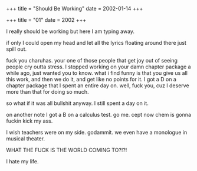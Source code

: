 +++
title = "Should Be Working"
date = 2002-01-14
+++

+++
title = "01"
date = 2002
+++

I really should be working but here I am typing away.

if only I could open my head and let all the lyrics floating around there just spill out.

fuck you charuhas. your one of those people that get joy out of seeing people cry outta stress. I stopped working on your damn chapter package a while ago, just wanted you to know. what i find funny is that you give us all this work, and then we do it, and get like no points for it. I got a D on a chapter package that I spent an entire day on. well, fuck you, cuz I deserve more than that for doing so much.

so what if it was all bullshit anyway. I still spent a day on it.

on another note I got a B on a calculus test. go me. cept now chem is gonna fuckin kick my ass.

I wish teachers were on my side. godammit. we even have a monologue in musical theater.

WHAT THE FUCK IS THE WORLD COMING TO?!?!

I hate my life.